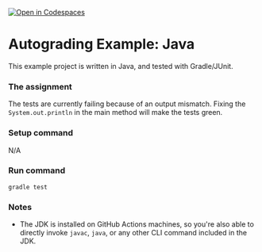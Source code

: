 [![Open in Codespaces](https://classroom.github.com/assets/launch-codespace-2972f46106e565e64193e422d61a12cf1da4916b45550586e14ef0a7c637dd04.svg)](https://classroom.github.com/open-in-codespaces?assignment_repo_id=16274938)
# Autograding Example: Java
This example project is written in Java, and tested with Gradle/JUnit.

### The assignment
The tests are currently failing because of an output mismatch. Fixing the `System.out.println` in the main method will make the tests green.

### Setup command
N/A

### Run command
`gradle test`

### Notes
- The JDK is installed on GitHub Actions machines, so you're also able to directly invoke `javac`, `java`, or any other CLI command included in the JDK. 
